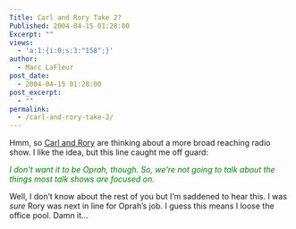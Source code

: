 ```yaml
---
Title: Carl and Rory Take 2?
Published: 2004-04-15 01:28:00
Excerpt: ""
views:
  - 'a:1:{i:0;s:3:"158";}'
author:
  - Marc LaFleur
post_date:
  - 2004-04-15 01:28:00
post_excerpt:
  - ""
permalink:
  - /carl-and-rory-take-2/
---
```

<div class="Section1"> <p>Hmm, so <a href="http://weblogs.asp.net/CFranklin/archive/2004/04/14/113178.aspx" target="_blank">Carl and Rory</a> are thinking about a more broad reaching radio show. I like the idea, but this line caught me off guard:</p> <p><i><font color="green"><span style=';color:green;font-style:italic'>I don't want it to be Oprah, though. So, we're not going to talk about the things most talk shows are focused on.</span></font></i></p> <p>Well, I don&rsquo;t know about the rest of you but I&rsquo;m saddened to hear this. I was <i><span style='font-style:italic'>sure</span></i> Rory was next in line for Oprah&rsquo;s job. I guess this means I loose the office pool. Damn it&hellip;</p></div>